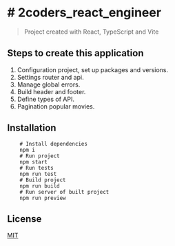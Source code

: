 # # 2coders_react_engineer
> Project created with React, TypeScript and Vite

## Steps to create this application
1. Configuration project, set up packages and versions.
2. Settings router and api.
3. Manage global errors.
4. Build header and footer.
5. Define types of API.
6. Pagination popular movies.

## Installation
```shell
    # Install dependencies
    npm i
    # Run project
    npm start
    # Run tests
    npm run test
    # Build project
    npm run build
    # Run server of built project
    npm run preview
```

## License 
[MIT](https://opensource.org/licenses/MIT)